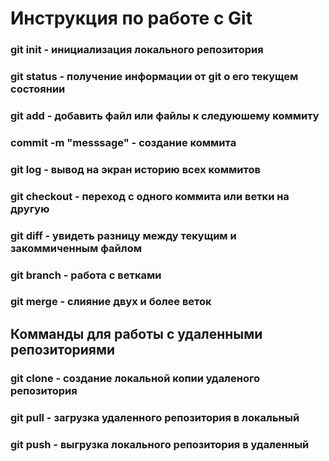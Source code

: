 # Инструкция по работе с Git

### git init -  инициализация локального репозитория
### git status - получение информации от git о его текущем состоянии
### git add - добавить файл или файлы к следуюшему коммиту
### commit -m "messsage" - создание коммита
### git log - вывод на экран историю всех коммитов
### git checkout - переход с одного коммита или ветки на другую
### git diff - увидеть разницу между текущим и закоммиченным файлом
### git branch - работа с ветками
### git merge - слияние двух и более веток

## Комманды для работы с удаленными репозиториями
### git clone - создание локальной копии удаленого репозитория
### git pull - загрузка удаленного репозитория в локальный
### git push - выгрузка локального репозитория в удаленный
